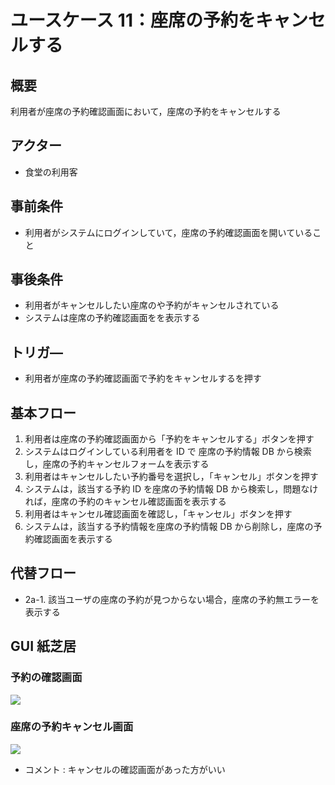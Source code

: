 # ユースケース 11：座席の予約をキャンセルする

## 概要

利用者が座席の予約確認画面において，座席の予約をキャンセルする

## アクター

- 食堂の利用客

## 事前条件

- 利用者がシステムにログインしていて，座席の予約確認画面を開いていること

## 事後条件

- 利用者がキャンセルしたい座席のや予約がキャンセルされている
- システムは座席の予約確認画面をを表示する

## トリガ―

- 利用者が座席の予約確認画面で予約をキャンセルするを押す

## 基本フロー

1. 利用者は座席の予約確認画面から「予約をキャンセルする」ボタンを押す
2. システムはログインしている利用者を ID で 座席の予約情報 DB から検索し，座席の予約キャンセルフォームを表示する
3. 利用者はキャンセルしたい予約番号を選択し，「キャンセル」ボタンを押す
4. システムは，該当する予約 ID を座席の予約情報 DB から検索し，問題なければ，座席の予約のキャンセル確認画面を表示する
5. 利用者はキャンセル確認画面を確認し，「キャンセル」ボタンを押す
6. システムは，該当する予約情報を座席の予約情報 DB から削除し，座席の予約確認画面を表示する

## 代替フロー

- 2a-1. 該当ユーザの座席の予約が見つからない場合，座席の予約無エラーを表示する

## GUI 紙芝居

### 予約の確認画面

<img src="./picture/ConfirmReservation.png">

### 座席の予約キャンセル画面

<img src="./picture/CancelReservation.png">

- コメント : キャンセルの確認画面があった方がいい
